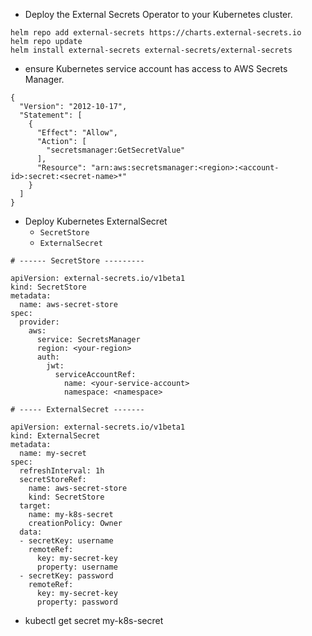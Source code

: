 - Deploy the External Secrets Operator to your Kubernetes cluster.
```
helm repo add external-secrets https://charts.external-secrets.io
helm repo update
helm install external-secrets external-secrets/external-secrets

```
- ensure Kubernetes service account has access to AWS Secrets Manager.
```
{
  "Version": "2012-10-17",
  "Statement": [
    {
      "Effect": "Allow",
      "Action": [
        "secretsmanager:GetSecretValue"
      ],
      "Resource": "arn:aws:secretsmanager:<region>:<account-id>:secret:<secret-name>*"
    }
  ]
}
```
- Deploy Kubernetes ExternalSecret
  - `SecretStore` 
  - `ExternalSecret`
```
# ------ SecretStore ---------

apiVersion: external-secrets.io/v1beta1
kind: SecretStore
metadata:
  name: aws-secret-store
spec:
  provider:
    aws:
      service: SecretsManager
      region: <your-region>
      auth:
        jwt:
          serviceAccountRef:
            name: <your-service-account>
            namespace: <namespace>

# ----- ExternalSecret -------

apiVersion: external-secrets.io/v1beta1
kind: ExternalSecret
metadata:
  name: my-secret
spec:
  refreshInterval: 1h
  secretStoreRef:
    name: aws-secret-store
    kind: SecretStore
  target:
    name: my-k8s-secret
    creationPolicy: Owner
  data:
  - secretKey: username
    remoteRef:
      key: my-secret-key
      property: username
  - secretKey: password
    remoteRef:
      key: my-secret-key
      property: password

```
- kubectl get secret my-k8s-secret
